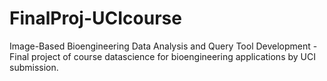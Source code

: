# FinalProj-UCIcourse
Image-Based Bioengineering Data Analysis and Query Tool Development - Final project of course datascience for bioengineering applications by UCI submission.
